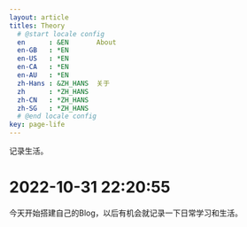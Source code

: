 ```yaml
---
layout: article
titles: Theory
  # @start locale config
  en      : &EN       About
  en-GB   : *EN
  en-US   : *EN
  en-CA   : *EN
  en-AU   : *EN
  zh-Hans : &ZH_HANS  关于
  zh      : *ZH_HANS
  zh-CN   : *ZH_HANS
  zh-SG   : *ZH_HANS
  # @end locale config
key: page-life
---
```

记录生活。
# 2022-10-31 22:20:55
今天开始搭建自己的Blog，以后有机会就记录一下日常学习和生活。
